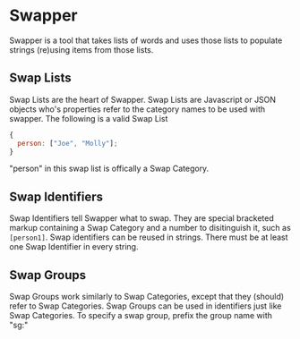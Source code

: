 # Swapper

Swapper is a tool that takes lists of words and uses those lists to populate strings (re)using items from those lists.

## Swap Lists

Swap Lists are the heart of Swapper. Swap Lists are Javascript or JSON objects who's properties refer to the category names to be used with swapper. The following is a valid Swap List

```javascript
{
  person: ["Joe", "Molly"];
}
```

"person" in this swap list is offically a Swap Category.

## Swap Identifiers

Swap Identifiers tell Swapper what to swap. They are special bracketed markup containing a Swap Category and a number to disitinguish it, such as `[person1]`. Swap identifiers can be reused in strings. There must be at least one Swap Identifier in every string.

## Swap Groups

Swap Groups work similarly to Swap Categories, except that they (should) refer to Swap Categories. Swap Groups can be used in identifiers just like Swap Categories. To specify a swap group, prefix the group name with "sg:"
